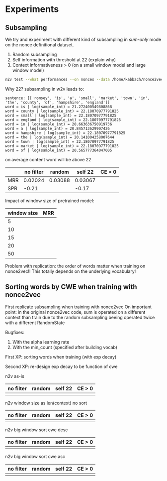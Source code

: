 # Experiments

## Subsampling
We try and experiment with different kind of subsampling in *sum-only* mode on
the nonce definitional dataset.
1. Random subsampling
2. Self information with threshold at 22 (explain why)
3. Context informativeness > 0 (on a small window model and large window model)

```bash
n2v test --what performances --on nonces --data /home/kabbach/nonce2vec/data/definitions/nonce.definitions.300.test --model /home/kabbach/nonce2vec/models/wiki_all.sent.split.model --sum_only --filter cwe --threshold 0
```

Why 22? subsampling in w2v leads to:
```
sentence: [['romsey', 'is', 'a', 'small', 'market', 'town', 'in', 'the', 'county', 'of', 'hampshire', 'england']]
word = is | log(sample_int) = 21.272400549808868
word = county | log(sample_int) = 22.18070977791825
word = small | log(sample_int) = 22.18070977791825
word = england | log(sample_int) = 22.18070977791825
word = in | log(sample_int) = 20.663636750919736
word = a | log(sample_int) = 20.845713629907426
word = hampshire | log(sample_int) = 22.18070977791825
word = the | log(sample_int) = 20.141004258007644
word = town | log(sample_int) = 22.18070977791825
word = market | log(sample_int) = 22.18070977791825
word = of | log(sample_int) = 20.565777364047005
```
on average content word will be above 22

| | no filter | random | self 22 | CE > 0 |
| --- | --- | --- | --- | --- |
| MRR | 0.02024 | 0.03088 | 0.03067 |  |
| SPR | -0.21 |  | -0.17 |  |

Impact of window size of pretrained model:

| window size | MRR |
| --- | --- |
| 5 |  |
| 10 |  |
| 15 |  |
| 20 |  |
| 50 |  |

Problem with replication: the order of words matter when training on nonce2vec!! This totally depends on the underlying vocabulary!

## Sorting words by CWE when training with nonce2vec

First replicate subsampling when training with nonce2vec
On important point: in the original nonce2vec code, sum is operated on a different context than train due to the random
subsampling beeing operated twice with a different RandomState

Bugfixes:
1. With the alpha learning rate
2. With the min_count (specified after building vocab)

First XP: sorting words when training (with exp decay)

Second XP: re-design exp decay to be function of cwe


n2v as-is

| no filter | random | self 22 | CE > 0 |
| --- | --- | --- | --- |
|  |  |  |  |

n2v window size as len(context) no sort

| no filter | random | self 22 | CE > 0 |
| --- | --- | --- | --- |
|  |  |  |  |

n2v big window sort cwe desc

| no filter | random | self 22 | CE > 0 |
| --- | --- | --- | --- |
|  |  |  |  |

n2v big window sort cwe asc

| no filter | random | self 22 | CE > 0 |
| --- | --- | --- | --- |
|  |  |  |  |
